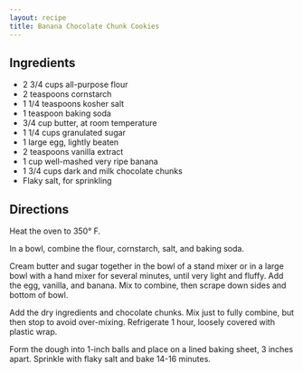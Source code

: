 ```yaml
---
layout: recipe
title: Banana Chocolate Chunk Cookies
---
```


## Ingredients

* 2 3/4 cups all-purpose flour
* 2 teaspoons cornstarch
* 1 1/4 teaspoons kosher salt
* 1 teaspoon baking soda
* 3/4 cup butter, at room temperature
* 1 1/4 cups granulated sugar
* 1 large egg, lightly beaten
* 2 teaspoons vanilla extract
* 1 cup well-mashed very ripe banana
* 1 3/4 cups dark and milk chocolate chunks
* Flaky salt, for sprinkling

## Directions

Heat the oven to 350° F.

In a bowl, combine the flour, cornstarch, salt, and baking soda.

Cream butter and sugar together in the bowl of a stand mixer or in a
large bowl with a hand mixer for several minutes, until very light and
fluffy. Add the egg, vanilla, and banana. Mix to combine, then scrape
down sides and bottom of bowl.

Add the dry ingredients and chocolate chunks. Mix just to fully combine,
but then stop to avoid over-mixing. Refrigerate 1 hour, loosely covered
with plastic wrap.

Form the dough into 1-inch balls and place on a lined baking sheet, 3
inches apart. Sprinkle with flaky salt and bake 14-16 minutes.
